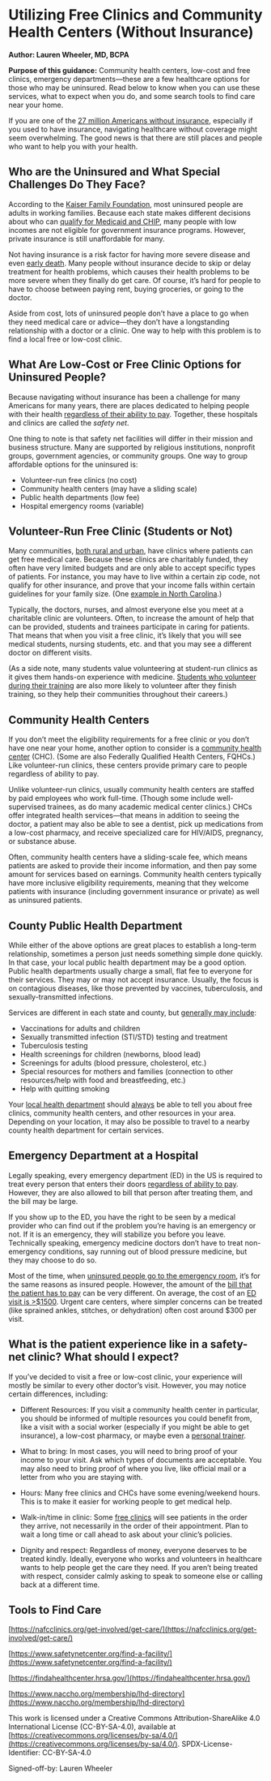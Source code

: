 # Utilizing Free Clinics and Community Health Centers (Without Insurance)

**Author: Lauren Wheeler, MD, BCPA**

**Purpose of this guidance:** Community health centers, low-cost and free clinics, emergency departments—these are a few healthcare options for those who may be uninsured. Read below to know when you can use these services, what to expect when you do, and some search tools to find care near your home.

If you are one of the [27 million Americans without insurance](https://www.kff.org/uninsured/issue-brief/key-facts-about-the-uninsured-population/), especially if you used to have insurance, navigating healthcare without coverage might seem overwhelming. The good news is that there are still places and people who want to help you with your health. 

## Who are the Uninsured and What Special Challenges Do They Face?

According to the [Kaiser Family Foundation](https://www.kff.org/uninsured/issue-brief/key-facts-about-the-uninsured-population/), most uninsured people are adults in working families. Because each state makes different decisions about who can [qualify for Medicaid and CHIP](https://www.healthcare.gov/medicaid-chip/getting-medicaid-chip/), many people with low incomes are not eligible for government insurance programs. However, private insurance is still unaffordable for many.

Not having insurance is a risk factor for having more severe disease and even [early death](https://doi.org/10.7326/m17-1403). Many people without insurance decide to skip or delay treatment for health problems, which causes their health problems to be more severe when they finally do get care. Of course, it’s hard for people to have to choose between paying rent, buying groceries, or going to the doctor.

Aside from cost, lots of uninsured people don’t have a place to go when they need medical care or advice—they don’t have a longstanding relationship with a doctor or a clinic. One way to help with this problem is to find a local free or low-cost clinic. 

## What Are Low-Cost or Free Clinic Options for Uninsured People?

Because navigating without insurance has been a challenge for many Americans for many years, there are places dedicated to helping people with their health [regardless of their ability to pay](https://doi.org/10.1371/journal.pone.0151610). Together, these hospitals and clinics are called the _safety net_.

One thing to note is that safety net facilities will differ in their mission and business structure. Many are supported by religious institutions, nonprofit groups, government agencies, or community groups. One way to group affordable options for the uninsured is:

- Volunteer-run free clinics (no cost)
- Community health centers (may have a sliding scale) 
- Public health departments (low fee)
- Hospital emergency rooms (variable)

## Volunteer-Run Free Clinic (Students or Not) 

Many communities, [both rural and urban](https://nafcclinics.org/find-clinic/), have clinics where patients can get free medical care. Because these clinics are charitably funded, they often have very limited budgets and are only able to accept specific types of patients. For instance, you may have to live within a certain zip code, not qualify for other insurance, and prove that your income falls within certain guidelines for your family size. (One [example in North Carolina](https://www.thefreeclinics.org/eligibility/).)

Typically, the doctors, nurses, and almost everyone else you meet at a charitable clinic are volunteers. Often, to increase the amount of help that can be provided, students and trainees participate in caring for patients. That means that when you visit a free clinic, it’s likely that you will see medical students, nursing students, etc. and that you may see a different doctor on different visits. 

(As a side note, many students value volunteering at student-run clinics as it gives them hands-on experience with medicine. [Students who volunteer during their training](https://doi.org/10.1016/j.echu.2020.10.001) are also more likely to volunteer after they finish training, so they help their communities throughout their careers.)

## Community Health Centers

If you don’t meet the eligibility requirements for a free clinic or you don’t have one near your home, another option to consider is a [community health center](https://www.healthcare.gov/community-health-centers/) (CHC). (Some are also Federally Qualified Health Centers, FQHCs.) Like volunteer-run clinics, these centers provide primary care to people regardless of ability to pay. 

Unlike volunteer-run clinics, usually community health centers are staffed by paid employees who work full-time. (Though some include well-supervised trainees, as do many academic medical center clinics.) CHCs offer integrated health services—that means in addition to seeing the doctor, a patient may also be able to see a dentist, pick up medications from a low-cost pharmacy, and receive specialized care for HIV/AIDS, pregnancy, or substance abuse.

Often, community health centers have a sliding-scale fee, which means patients are asked to provide their income information, and then pay some amount for services based on earnings. Community health centers typically have more inclusive eligibility requirements, meaning that they welcome patients with insurance (including government insurance or private) as well as uninsured patients. 

## County Public Health Department

While either of the above options are great places to establish a long-term relationship, sometimes a person just needs something simple done quickly. In that case, your local public health department may be a good option. Public health departments usually charge a small, flat fee to everyone for their services. They may or may not accept insurance. Usually, the focus is on contagious diseases, like those prevented by vaccines, tuberculosis, and sexually-transmitted infections. 

Services are different in each state and county, but [generally may include](https://www.naccho.org/uploads/downloadable-resources/transition-appendix-A-Infographic.pdf):

- Vaccinations for adults and children
- Sexually transmitted infection (STI/STD) testing and treatment
- Tuberculosis testing
- Health screenings for children (newborns, blood lead) 
- Screenings for adults (blood pressure, cholesterol, etc.)
- Special resources for mothers and families (connection to other resources/help with food and breastfeeding, etc.)
- Help with quitting smoking

Your [local health department](https://www.naccho.org/membership/lhd-directory) should <span style="text-decoration:underline;">always</span> be able to tell you about free clinics, community health centers, and other resources in your area. Depending on your location, it may also be possible to travel to a nearby county health department for certain services.

## Emergency Department at a Hospital 

Legally speaking, every emergency department (ED) in the US is required to treat every person that enters their doors [regardless of ability to pay](https://www.cms.gov/files/document/emtala-know-your-rights.pdf). However, they are also allowed to bill that person after treating them, and the bill may be large.

If you show up to the ED, you have the right to be seen by a medical provider who can find out if the problem you’re having is an emergency or not. If it is an emergency, they will stabilize you before you leave. Technically speaking, emergency medicine doctors don’t have to treat non-emergency conditions, say running out of blood pressure medicine, but they may choose to do so.

Most of the time, when [uninsured people go to the emergency room](https://hcup-us.ahrq.gov/reports/statbriefs/sb238-Emergency-Department-Age-Payer-2006-2015.jsp), it’s for the same reasons as insured people. However, the amount of the [bill that the patient has to pay](https://www.patientadvocate.org/explore-our-resources/preventing-medical-debt/uninsured-and-facing-an-emergency-know-your-rights/) can be very different. On average, the cost of an [ED visit is >$1500](https://www.debt.org/medical/emergency-room-urgent-care-costs/). Urgent care centers, where simpler concerns can be treated (like sprained ankles, stitches, or dehydration) often cost around $300 per visit.

## What is the patient experience like in a safety-net clinic? What should I expect?

If you’ve decided to visit a free or low-cost clinic, your experience will mostly be similar to every other doctor’s visit. However, you may notice certain differences, including:

- Different Resources: If you visit a community health center in particular, you should be informed of multiple resources you could benefit from, like a visit with a social worker (especially if you might be able to get insurance), a low-cost pharmacy, or maybe even a [personal trainer](https://pubmed.ncbi.nlm.nih.gov/26675245/). 

- What to bring: In most cases, you will need to bring proof of your income to your visit. Ask which types of documents are acceptable. You may also need to bring proof of where you live, like official mail or a letter from who you are staying with.

- Hours: Many free clinics and CHCs have some evening/weekend hours. This is to make it easier for working people to get medical help. 

- Walk-in/time in clinic: Some [free clinics](https://www.cabriniclinic.org/get-help/) will see patients in the order they arrive, not necessarily in the order of their appointment. Plan to wait a long time or call ahead to ask about your clinic’s policies.

- Dignity and respect: Regardless of money, everyone deserves to be treated kindly. Ideally, everyone who works and volunteers in healthcare wants to help people get the care they need. If you aren’t being treated with respect, consider calmly asking to speak to someone else or calling back at a different time.

## Tools to Find Care	

[https://nafcclinics.org/get-involved/get-care/](https://nafcclinics.org/get-involved/get-care/)

[https://www.safetynetcenter.org/find-a-facility/](https://www.safetynetcenter.org/find-a-facility/) 

[https://findahealthcenter.hrsa.gov/](https://findahealthcenter.hrsa.gov/)

[https://www.naccho.org/membership/lhd-directory](https://www.naccho.org/membership/lhd-directory)

This work is licensed under a Creative Commons Attribution-ShareAlike 4.0 International License (CC-BY-SA-4.0), available at [https://creativecommons.org/licenses/by-sa/4.0/](https://creativecommons.org/licenses/by-sa/4.0/). SPDX-License-Identifier: CC-BY-SA-4.0

Signed-off-by: Lauren Wheeler